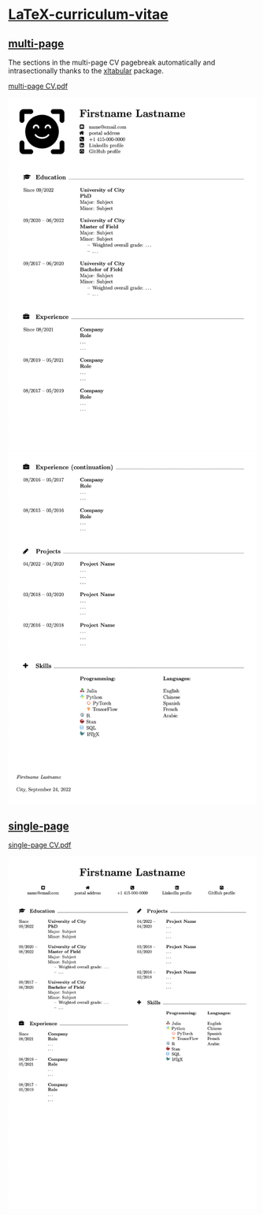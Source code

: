 # [LaTeX-curriculum-vitae](https://github.com/cb-g/LaTeX-curriculum-vitae)

## [multi-page](https://github.com/cb-g/LaTeX-curriculum-vitae/tree/main/multi-page)

The sections in the multi-page CV pagebreak automatically and intrasectionally thanks to the [xltabular](https://www.ctan.org/pkg/xltabular) package. 

[multi-page CV.pdf](https://github.com/cb-g/LaTeX-curriculum-vitae/blob/main/multi-page/multi-page%20CV.pdf)

<img src="multi-page/multi-page CV p1.png" alt="" width="625"/>
<img src="multi-page/multi-page CV p2.png" alt="" width="625"/>

## [single-page](https://github.com/cb-g/LaTeX-curriculum-vitae/tree/main/single-page)

[single-page CV.pdf](https://github.com/cb-g/LaTeX-curriculum-vitae/blob/main/single-page/single-page%20CV.pdf)

<img src="single-page/single-page CV.png" alt="" width="625"/>
